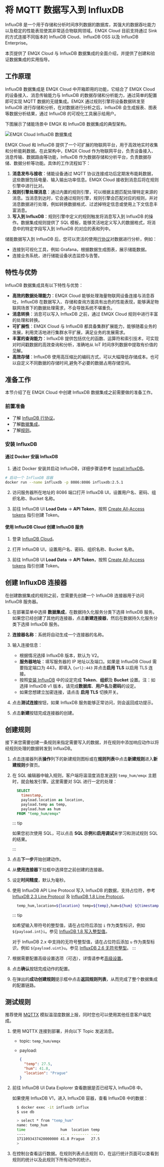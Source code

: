# 将 MQTT 数据写入到 InfluxDB

InfluxDB 是一个用于存储和分析时间序列数据的数据库，其强大的数据吞吐能力以及稳定的性能表现使其非常适合物联网领域。EMQX Cloud 目前支持通过 Sink 的方式连接不同版本的 InfluxDB Cloud、InfluxDB OSS 以及 InfluxDB Enterprise。

本页提供了 EMQX Cloud 与 InfluxDB 数据集成的全面介绍，并提供了创建和验证数据集成的实用指导。

## 工作原理

InfluxDB 数据集成是 EMQX Cloud 中开箱即用的功能，它结合了 EMQX Cloud 的设备接入、消息传输能力与 InfluxDB 的数据存储和分析能力，通过简单的配置即可实现 MQTT 数据的无缝集成。EMQX 通过规则引擎将设备数据转发至 InfluxDB 进行存储和分析，在对数据进行分析之后，InfluxDB 会生成报表、图表等数据分析结果，通过 InfluxDB 的可视化工具展示给用户。

下图展示了储能场景中 EMQX 和 InfluxDB 数据集成的典型架构。

![EMQX Cloud InfluxDB 数据集成](./_assets/data_integration_influxdb.jpg)

EMQX Cloud 和 InfluxDB 提供了一个可扩展的物联网平台，用于高效地实时收集和分析能耗数据。在此架构中，EMQX Cloud 作为物联网平台，负责设备接入、消息传输、数据路由等功能，InfluxDB 作为数据存储和分析平台，负责数据存储、数据分析等功能。具体的工作流程如下：

1. **消息发布与接收**：储能设备通过 MQTT 协议连接成功后定期发布能耗数据，这些数据包括电量、输入输出功率信息。EMQX Cloud 接收到消息后将在规则引擎中进行比对。
2. **规则引擎处理消息**：通过内置的规则引擎，可以根据主题匹配处理特定来源的消息。当消息到达时，它会通过规则引擎，规则引擎会匹配对应的规则，并对消息数据进行处理，例如转换数据格式、过滤掉特定信息或使用上下文信息丰富消息。
3. **写入到 InfluxDB**：规则引擎中定义的规则触发将消息写入到 InfluxDB 的操作。数据集成规则提供了 SQL 模板，能够灵活地定义写入的数据格式，将消息中的特定字段写入到 InfluxDB 的对应的表和列中。

储能数据写入到 InfluxDB 后，您可以灵活的使用[行协议](https://docs.influxdata.com/influxdb/v2.3/reference/syntax/line-protocol/)对数据进行分析，例如：

- 连接到可视化工具，例如 Grafana，根据数据生成图表，展示储能数据。
- 连接业务系统，进行储能设备状态监控与告警。

## 特性与优势

InfluxDB 数据集成具有以下特性与优势：

- **高效的数据处理能力**：EMQX Cloud 能够处理海量物联网设备连接与消息吞吐，InfluxDB 在数据写入、存储和查询方面具有出色的性能表现，能够满足物联网场景下的数据处理需求，不会导致系统不堪重负。
- **消息转换**：消息可以写入 InfluxDB 之前，通过 EMQX Cloud 规则中进行丰富的处理和转换。
- **可扩展性**：EMQX Cloud 与 InfluxDB 都具备集群扩展能力，能够随着业务的发展，利用灵活地进行集群水平扩展，满足业务的发展需求。
- **丰富的查询能力**：InfluxDB 提供包括优化的函数、运算符和索引技术，可实现对时间戳数据的高效查询和分析，准确地从 IoT 时间序列数据中提取有价值的见解。
- **高效存储**：InfluxDB 使用高压缩比的编码方式，可以大幅降低存储成本。也可以自定义不同数据的存储时间,避免不必要的数据占用存储空间。

## 准备工作

本节介绍了在 EMQX Cloud 中创建 InfluxDB 数据集成之前需要做的准备工作。

### 前置准备

- 了解 [InfluxDB 行协议](https://docs.influxdata.com/influxdb/v2.5/reference/syntax/line-protocol/)。
- 了解[数据集成](./introduction.md)。
- 了解[规则](./rules.md)。

### 安装 InfluxDB

#### 通过 Docker 安装 InfluxDB

1. 通过 Docker 安装并启动 InfluxDB，详细步骤请参考 [Install InfluxDB](https://docs.influxdata.com/influxdb/v2.5/install/)。

```bash
# 启动一个 InfluxDB 容器
docker run --name influxdb -p 8086:8086 influxdb:2.5.1
```

2. 访问服务器所在地址的 8086 端口打开 InfluxDB UI，设置用户名、密码、组织名称、Bucket 名称。

3. 前往 InfluxDB UI **Load Data** -> **API Token**，按照 [Create All-Access tokens](https://docs.influxdata.com/influxdb/v2.5/install/#create-all-access-tokens) 指引创建 Token。

#### 使用 InfluxDB Cloud 创建 InfluxDB 服务

1. 登录 [InfluxDB Cloud](https://cloud2.influxdata.com)。

2. 打开 InfluxDB UI，设置用户名、密码、组织名称、Bucket 名称。

3. 前往 InfluxDB UI **Load Data** -> **API Token**，按照 [Create All-Access tokens](https://docs.influxdata.com/influxdb/v2.5/install/#create-all-access-tokens) 指引创建 Token。

## 创建 InfluxDB 连接器

在创建数据集成的规则之前，您需要先创建一个 InfluxDB 连接器用于访问 InfluxDB 服务器。

1. 在部署菜单中选择 **数据集成**，在数据持久化服务分类下选择 InfluxDB 服务。如果您已经创建了其他的连接器，点击**新建连接器**，然后在数据持久化服务分类下选择 InfluxDB 服务。

2. **连接器名称**：系统将自动生成一个连接器的名称。

3. 输入连接信息：

   - 根据情况选择 InfluxDB 版本，默认为 V2。
   - **服务器地址**：填写服务器的 IP 地址以及端口。如果是 InfluxDB Cloud 需要指定端口为 443，即填入 `{url}:443` 并点击**启用 TLS** 以启用 TLS 连接。
   - 按照[安装 InfluxDB](#安装-InfluxDB) 中的设定完成 **Token**、**组织**及 **Bucket** 设置。注：如选择 InfluxDB v1 版本，请完成**数据库**、**用户名**及**密码**的设定。
   - 如果您想建立加密连接，请点击 **启用 TLS** 切换开关。

4. 点击**测试连接**按钮，如果 InfluxDB 服务能够正常访问，则会返回成功提示。

5. 点击**新建**按钮完成连接器的创建。

## 创建规则

接下来您需要创建一条规则来指定需要写入的数据，并在规则中添加响应动作以将经规则处理的数据转发到 InfluxDB。

1. 点击连接器列表**操作**列下的新建规则图标或在**规则列表**中点击**新建规则**进入**新建规则**步骤页。

2. 在 SQL 编辑器中输入规则，客户端将温湿度消息发送到 `temp_hum/emqx` 主题时，就会触发引擎。这里需要对 SQL 进行一定的处理：

   ```sql
     SELECT
       timestamp,
       payload.location as location,
       payload.temp as temp,
       payload.hum as hum
     FROM "temp_hum/emqx"
   ```

   ::: tip

   如果您初次使用 SQL，可以点击 **SQL 示例**和**启用调试**来学习和测试规则 SQL 的结果。

   :::

3. 点击**下一步**开始创建动作。

4. 从**使用连接器**下拉框中选择您之前创建的连接器。

5. 设定**时间精度**，默认为毫秒。

6. 使用 InfluxDB API Line Protocol 写入 InfluxDB 的数据，支持占位符，参考 [InfluxDB 2.3 Line Protocol](https://docs.influxdata.com/influxdb/v2/reference/syntax/line-protocol/) 及 [InfluxDB 1.8 Line Protocol](https://docs.influxdata.com/influxdb/v1/write_protocols/line_protocol_tutorial/)。

   ```bash
     temp_hum,location=${location} temp=${temp},hum=${hum} ${timestamp}
   ```

   ::: tip

   如希望输入带符号的整型值，请在占位符后添加 `i` 作为类型标识，例如 `${payload.int}i`。参见 [InfluxDB 1.8 写入整型值](https://docs.influxdata.com/influxdb/v1.8/write_protocols/line_protocol_reference/#write-the-field-value-1-as-an-integer-to-influxdb)。

   对于 InfluxDB 2.x 中支持的无符号整型值，请在占位符后添加 `u` 作为类型标识，例如 `${payload.uint}u`。参见 [InfluxDB 2.6 无符号整型](https://docs.influxdata.com/influxdb/v2.6/reference/syntax/line-protocol/#uinteger)。
   :::

7. 根据需要配置高级设置选项（可选），详情请参考[高级设置](https://docs.emqx.com/zh/enterprise/latest/data-integration/data-bridge-influxdb.html#%E9%AB%98%E7%BA%A7%E8%AE%BE%E7%BD%AE)。

8. 点击**确认**按钮完成动作的配置。

9. 在弹出的**成功创建规则**提示框中点击**返回规则列表**，从而完成了整个数据集成的配置链路。

## 测试规则

推荐使用 [MQTTX](https://mqttx.app/) 模拟温湿度数据上报，同时您也可以使用其他任意客户端完成。

1. 使用 MQTTX 连接到部署，并向以下 Topic 发送消息。

   - topic: `temp_hum/emqx`

   - payload:

     ```json
     {
       "temp": 27.5,
       "hum": 41.8,
       "location": "Prague"
     }
     ```

2. 前往 InfluxDB UI Data Explorer 查看数据是否已经写入 InfluxDB 中。

   如果使用 InfluxDB V1，进入 InfluxDB 容器，查看 InfluxDB 中的数据：

   ```bash
     $ docker exec -it influxdb influx
     $ use db
   ```

   ```bash
     > select * from "temp_hum"
     name: temp_hum
     time                hum  location temp
     ----                ---  -------- ----
     1711093437420000000 41.8 Prague   27.5
     >
   ```

4. 在控制台查看运行数据。在规则列表点击规则 ID，在运行统计页面可以查看到规则的统计以及此规则下所有动作的统计。
